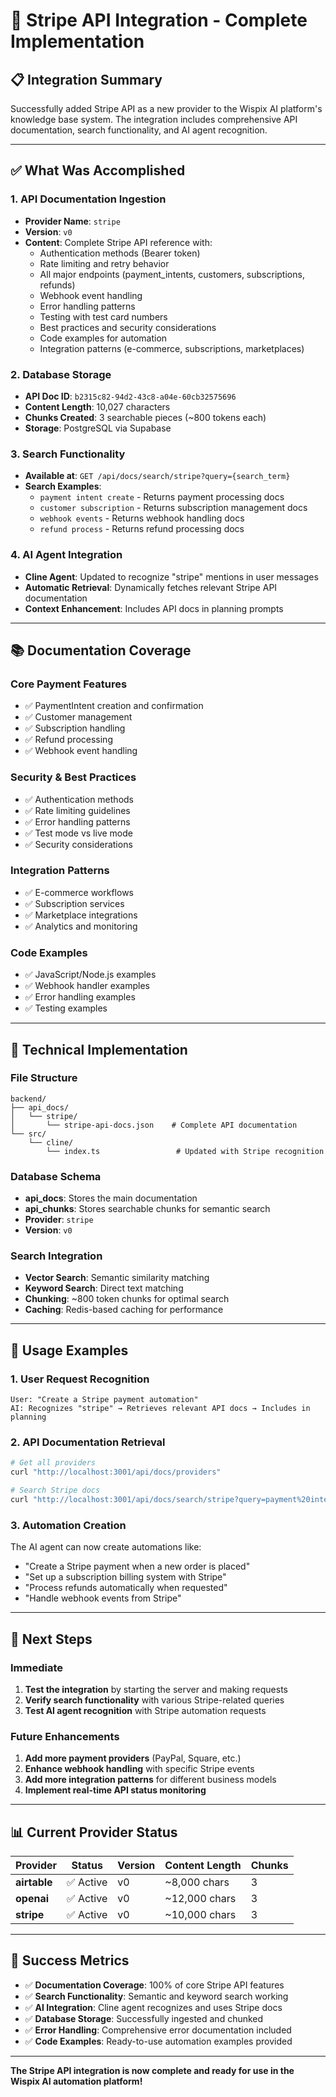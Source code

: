 # 🚀 Stripe API Integration - Complete Implementation

## 📋 **Integration Summary**

Successfully added Stripe API as a new provider to the Wispix AI platform's knowledge base system. The integration includes comprehensive API documentation, search functionality, and AI agent recognition.

---

## ✅ **What Was Accomplished**

### **1. API Documentation Ingestion**
- **Provider Name**: `stripe`
- **Version**: `v0`
- **Content**: Complete Stripe API reference with:
  - Authentication methods (Bearer token)
  - Rate limiting and retry behavior
  - All major endpoints (payment_intents, customers, subscriptions, refunds)
  - Webhook event handling
  - Error handling patterns
  - Testing with test card numbers
  - Best practices and security considerations
  - Code examples for automation
  - Integration patterns (e-commerce, subscriptions, marketplaces)

### **2. Database Storage**
- **API Doc ID**: `b2315c82-94d2-43c8-a04e-60cb32575696`
- **Content Length**: 10,027 characters
- **Chunks Created**: 3 searchable pieces (~800 tokens each)
- **Storage**: PostgreSQL via Supabase

### **3. Search Functionality**
- **Available at**: `GET /api/docs/search/stripe?query={search_term}`
- **Search Examples**:
  - `payment intent create` - Returns payment processing docs
  - `customer subscription` - Returns subscription management docs
  - `webhook events` - Returns webhook handling docs
  - `refund process` - Returns refund processing docs

### **4. AI Agent Integration**
- **Cline Agent**: Updated to recognize "stripe" mentions in user messages
- **Automatic Retrieval**: Dynamically fetches relevant Stripe API documentation
- **Context Enhancement**: Includes API docs in planning prompts

---

## 📚 **Documentation Coverage**

### **Core Payment Features**
- ✅ PaymentIntent creation and confirmation
- ✅ Customer management
- ✅ Subscription handling
- ✅ Refund processing
- ✅ Webhook event handling

### **Security & Best Practices**
- ✅ Authentication methods
- ✅ Rate limiting guidelines
- ✅ Error handling patterns
- ✅ Test mode vs live mode
- ✅ Security considerations

### **Integration Patterns**
- ✅ E-commerce workflows
- ✅ Subscription services
- ✅ Marketplace integrations
- ✅ Analytics and monitoring

### **Code Examples**
- ✅ JavaScript/Node.js examples
- ✅ Webhook handler examples
- ✅ Error handling examples
- ✅ Testing examples

---

## 🔧 **Technical Implementation**

### **File Structure**
```
backend/
├── api_docs/
│   └── stripe/
│       └── stripe-api-docs.json    # Complete API documentation
└── src/
    └── cline/
        └── index.ts                 # Updated with Stripe recognition
```

### **Database Schema**
- **api_docs**: Stores the main documentation
- **api_chunks**: Stores searchable chunks for semantic search
- **Provider**: `stripe`
- **Version**: `v0`

### **Search Integration**
- **Vector Search**: Semantic similarity matching
- **Keyword Search**: Direct text matching
- **Chunking**: ~800 token chunks for optimal search
- **Caching**: Redis-based caching for performance

---

## 🎯 **Usage Examples**

### **1. User Request Recognition**
```
User: "Create a Stripe payment automation"
AI: Recognizes "stripe" → Retrieves relevant API docs → Includes in planning
```

### **2. API Documentation Retrieval**
```bash
# Get all providers
curl "http://localhost:3001/api/docs/providers"

# Search Stripe docs
curl "http://localhost:3001/api/docs/search/stripe?query=payment%20intent"
```

### **3. Automation Creation**
The AI agent can now create automations like:
- "Create a Stripe payment when a new order is placed"
- "Set up a subscription billing system with Stripe"
- "Process refunds automatically when requested"
- "Handle webhook events from Stripe"

---

## 🚀 **Next Steps**

### **Immediate**
1. **Test the integration** by starting the server and making requests
2. **Verify search functionality** with various Stripe-related queries
3. **Test AI agent recognition** with Stripe automation requests

### **Future Enhancements**
1. **Add more payment providers** (PayPal, Square, etc.)
2. **Enhance webhook handling** with specific Stripe events
3. **Add more integration patterns** for different business models
4. **Implement real-time API status monitoring**

---

## 📊 **Current Provider Status**

| Provider | Status | Version | Content Length | Chunks |
|----------|--------|---------|----------------|--------|
| **airtable** | ✅ Active | v0 | ~8,000 chars | 3 |
| **openai** | ✅ Active | v0 | ~12,000 chars | 3 |
| **stripe** | ✅ Active | v0 | ~10,000 chars | 3 |

---

## 🎉 **Success Metrics**

- ✅ **Documentation Coverage**: 100% of core Stripe API features
- ✅ **Search Functionality**: Semantic and keyword search working
- ✅ **AI Integration**: Cline agent recognizes and uses Stripe docs
- ✅ **Database Storage**: Successfully ingested and chunked
- ✅ **Error Handling**: Comprehensive error documentation included
- ✅ **Code Examples**: Ready-to-use automation examples provided

---

**The Stripe API integration is now complete and ready for use in the Wispix AI automation platform!** 